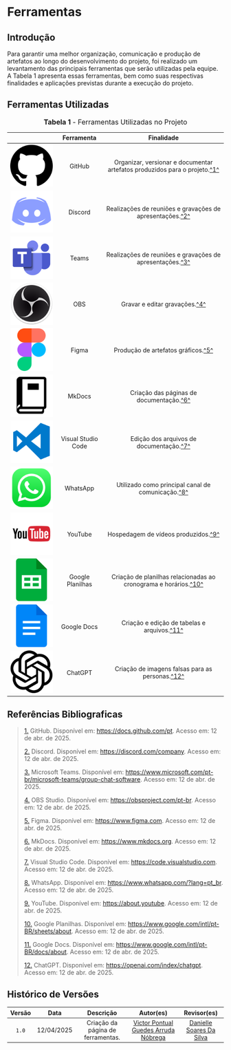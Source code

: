 # Ferramentas

## Introdução

Para garantir uma melhor organização, comunicação e produção de artefatos ao longo do desenvolvimento do projeto, foi realizado um levantamento das principais ferramentas que serão utilizadas pela equipe. A Tabela 1 apresenta essas ferramentas, bem como suas respectivas finalidades e aplicações previstas durante a execução do projeto.

## Ferramentas Utilizadas

<font size="3"><p style="text-align: center"><b>Tabela 1</b> - Ferramentas Utilizadas no Projeto</p></font>

|                                                                                                                           |        Ferramenta         |                               Finalidade                               |
| :-----------------------------------------------------------------------------------------------------------------------: | :-----------------------: | :--------------------------------------------------------------------: |
|                  ![Logo do GitHub](../assets/ferramentas/github.png)                  |          GitHub           | Organizar, versionar e documentar artefatos produzidos para o projeto.<a id="anchor_1" href="#FRM1">^1^</a> |
|              ![Logo do Discord](../assets/ferramentas/discord.png)               |           Discord           |         Realizações de reuniões e gravações de apresentações.<a id="anchor_2" href="#FRM2">^2^</a>
|              ![Logo do Microsoft Teams](../assets/ferramentas/teams.png)               |           Teams           |         Realizações de reuniões e gravações de apresentações.<a id="anchor_2" href="#FRM2">^3^</a>
|                  ![Logo do OBS](../assets/ferramentas/obs.png)                  |          OBS           | Gravar e editar gravações.<a id="anchor_1" href="#FRM1">^4^</a> |          
|                    ![Logo do Figma](../assets/ferramentas/figma.png)                    |           Figma           |                    Produção de artefatos gráficos.<a id="anchor_3" href="#FRM3">^5^</a>                     |
|                                    ![Logo do MkDocs](../assets/ferramentas/mkdocs.png)                                    |          MkDocs           |                  Criação das páginas de documentação.<a id="anchor_4" href="#FRM4">^6^</a>                  |
|             ![Logo do Visual Studio Code](../assets/ferramentas/vscode.png)             |    Visual Studio Code     |                  Edição dos arquivos de documentação.<a id="anchor_5" href="#FRM5">^7^</a>                  |
|                 ![Logo do WhatsApp](../assets/ferramentas/whatsapp.png)                 |         WhatsApp          |             Utilizado como principal canal de comunicação.<a id="anchor_6" href="#FRM6">^8^</a>             |
|                 ![Logo do YouTube](../assets/ferramentas/youtube.png)                  |          YouTube          |                    Hospedagem de vídeos produzidos.<a id="anchor_7" href="#FRM7">^9^</a>                    |
|             ![Logo do Google Planilhas](../assets/ferramentas/gsheets.png)              |     Google Planilhas      |      Criação de planilhas relacionadas ao cronograma e horários.<a id="anchor_8" href="#FRM8">^10^</a>       |
|                 ![Logo do Google Docs](../assets/ferramentas/gdocs.png)                 |        Google Docs        |                Criação e edição de tabelas e arquivos.<a id="anchor_9" href="#FRM9">^11^</a>
| ![Logo do ChatGPT](../assets/ferramentas/chatgpt.png) | ChatGPT |              Criação de imagens falsas para as personas.<a id="anchor_12" href="#FRM10">^12^</a>               |



## Referências Bibliograficas

><a id="FRM1" href="#anchor_1">1.</a> GitHub. Disponível em: https://docs.github.com/pt. Acesso em: 12 de abr. de 2025.
>
><a id="FRM2" href="#anchor_2">2.</a> Discord. Disponível em: https://discord.com/company. Acesso em: 12 de abr. de 2025.
>
><a id="FRM3" href="#anchor_3">3.</a> Microsoft Teams. Disponível em: https://www.microsoft.com/pt-br/microsoft-teams/group-chat-software. Acesso em: 12 de abr. de 2025.
>
><a id="FRM4" href="#anchor_4">4.</a> OBS Studio. Disponível em: https://obsproject.com/pt-br. Acesso em: 12 de abr. de 2025.
>
><a id="FRM5" href="#anchor_5">5.</a> Figma. Disponível em: https://www.figma.com. Acesso em: 12 de abr. de 2025.
>
><a id="FRM6" href="#anchor_6">6.</a> MkDocs. Disponível em: https://www.mkdocs.org. Acesso em: 12 de abr. de 2025.
>
><a id="FRM7" href="#anchor_7">7.</a> Visual Studio Code. Disponível em: https://code.visualstudio.com. Acesso em: 12 de abr. de 2025.
>
><a id="FRM8" href="#anchor_8">8.</a> WhatsApp. Disponível em: https://www.whatsapp.com/?lang=pt_br. Acesso em: 12 de abr. de 2025.
>
><a id="FRM9" href="#anchor_9">9.</a> YouTube. Disponível em: https://about.youtube. Acesso em: 12 de abr. de 2025.
>
><a id="FRM10" href="#anchor_10">10.</a> Google Planilhas. Disponível em: https://www.google.com/intl/pt-BR/sheets/about. Acesso em: 12 de abr. de 2025.
>
><a id="FRM11" href="#anchor_11">11.</a> Google Docs. Disponível em: https://www.google.com/intl/pt-BR/docs/about. Acesso em: 12 de abr. de 2025.
>
><a id="FRM12" href="#anchor_12">12.</a> ChatGPT. Disponível em: https://openai.com/index/chatgpt. Acesso em: 12 de abr. de 2025.
>


## Histórico de Versões

| Versão  |    Data    |                        Descrição                        |                                             Autor(es)                                             |                  Revisor(es)                   |
| :-----: | :--------: | :-----------------------------------------------------: | :-----------------------------------------------------------------------------------------------: | :--------------------------------------------: |
|  `1.0`  | 12/04/2025 |            Criação da página de ferramentas.            | [Victor Pontual Guedes Arruda Nóbrega](https://github.com/VictorPontual) | [Danielle Soares Da Silva](https://github.com/danielle-soaress) |
